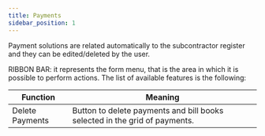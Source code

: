```yaml
---
title: Payments
sidebar_position: 1
---
```


Payment solutions are related automatically to the subcontractor register and they can be edited/deleted by the user. 



RIBBON BAR: it represents the form menu, that is the area in which it is possible to perform actions. The list of available features is the following: 





| Function | Meaning |
| --- | --- |
| Delete Payments | Button to delete payments and bill books selected in the grid of payments.  |






